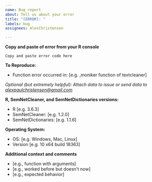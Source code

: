 ```yaml
---
name: Bug report
about: Tell us about your error
title: "[ERROR]: "
labels: bug
assignees: AlexChristensen

---
```


<!--- Please replace information in the [square brackets] and delete the brackets -->

**Copy and paste of error from your R console**
```
Copy and paste error code here
```

**To Reproduce:**
- Function error occurred in: [e.g. ,moniker function of textcleaner]

*Optional (but extremely helpful): Attach data to issue or send data to alexpaulchristensen@gmail.com*

**R, SemNetCleaner, and SemNetDictionaries versions:**
- R [e.g. 3.6.3]
- SemNetCleaner: [e.g. 1.2.0]
- SemNetDictionaries: [e.g. 1.1.6]

**Operating System:**
 - OS: [e.g. Windows, Mac, Linux]
 - Version [e.g. 10 x64 build 18363]

**Additional context and comments**
- [e.g., function with arguments]
- [e.g., worked before but doesn't now]
- [e.g., expected behavior]
